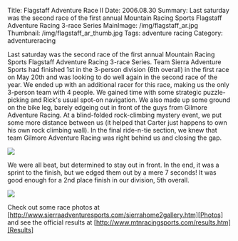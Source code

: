 Title: Flagstaff Adventure Race II
Date: 2006.08.30
Summary: Last saturday was the second race of the first annual Mountain Racing Sports Flagstaff Adventure Racing 3-race Series
MainImage: /img/flagstaff_ar.jpg
Thumbnail: /img/flagstaff_ar_thumb.jpg
Tags: adventure racing
Category: adventureracing

Last saturday was the second race of the first annual Mountain Racing Sports Flagstaff Adventure Racing 3-race Series. Team Sierra Adventure Sports had finished 1st in the 3-person division (6th overall) in the first race on May 20th and was looking to do well again in the second race of the year. We ended up with an additional racer for this race, making us the only 3-person team with 4 people. We gained time with some strategic puzzle-picking and Rick's usual spot-on navigation. We also made up some ground on the bike leg, barely edgeing out in front of the guys from Gilmore Adventure Racing. At a blind-folded rock-climbing mystery event, we put some more distance between us (it helped that Carter just happens to own his own rock climbing wall). In the final ride-n-tie section, we knew that team Gilmore Adventure Racing was right behind us and closing the gap.

<p><img src="/img/outdoors/far_close_behind.jpg" class="smallimg" /></p>

We were all beat, but determined to stay out in front. In the end, it was a sprint to the finish, but we edged them out by a mere 7 seconds! It was good enough for a 2nd place finish in our division, 5th overall.

<p><img src="/img/outdoors/far_finish.jpg" class="smallimg" /></p>

Check out some race photos at [http://www.sierraadventuresports.com/sierrahome2gallery.htm][Photos] and see the official results at [http://www.mtnracingsports.com/results.htm][Results]


[Photos]: http://www.sierraadventuresports.com/sierrahome2gallery.htm
[Results]: http://www.mtnracingsports.com/results.htm
